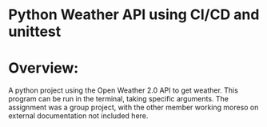 # Python Weather API using CI/CD and unittest
# Overview:
A python project using the Open Weather 2.0 API to get weather.  This program can be run in the terminal, taking specific arguments.  The assignment was a group project, with the other member working moreso on external documentation not included here.
